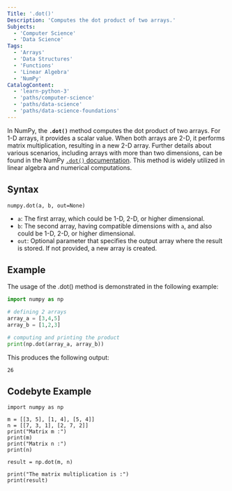 ```yaml
---
Title: '.dot()'
Description: 'Computes the dot product of two arrays.' 
Subjects: 
  - 'Computer Science'
  - 'Data Science'
Tags: 
  - 'Arrays'
  - 'Data Structures'
  - 'Functions'
  - 'Linear Algebra'
  - 'NumPy'
CatalogContent: 
  - 'learn-python-3'
  - 'paths/computer-science'
  - 'paths/data-science'
  - 'paths/data-science-foundations'  
---
```


In NumPy, the **`.dot()`** method computes the dot product of two arrays. For 1-D arrays, it provides a scalar value. When both arrays are 2-D, it performs matrix multiplication, resulting in a new 2-D array. Further details about various scenarios, including arrays with more than two dimensions, can be found in the NumPy [`.dot()` documentation](https://numpy.org/doc/stable/reference/generated/numpy.dot.html). This method is widely utilized in linear algebra and numerical computations.

## Syntax

```pseudo
numpy.dot(a, b, out=None)
```

- `a`: The first array, which could be 1-D, 2-D, or higher dimensional.
- `b`: The second array, having compatible dimensions with `a`, and also could be 1-D, 2-D, or higher dimensional.
- `out`: Optional parameter that specifies the output array where the result is stored. If not provided, a new array is created.

## Example

The usage of the .dot() method is demonstrated in the following example:

```py
import numpy as np

# defining 2 arrays
array_a = [3,4,5]
array_b = [1,2,3]

# computing and printing the product
print(np.dot(array_a, array_b))
```

This produces the following output:

```shell
26
```

## Codebyte Example

```codebyte/python
import numpy as np

m = [[3, 5], [1, 4], [5, 4]] 
n = [[7, 3, 1], [2, 7, 2]] 
print("Matrix m :") 
print(m) 
print("Matrix n :") 
print(n) 
  
result = np.dot(m, n) 
  
print("The matrix multiplication is :") 
print(result) 
```
